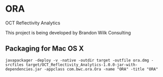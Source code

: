 # ORA
OCT Reflectivity Analytics

This project is being developed by Brandon Wilk Consulting

## Packaging for Mac OS X
```
javapackager -deploy -v -native -outdir target -outfile ora.dmg -srcfiles target/OCT_Reflectivity_Analytics-1.0.0-jar-with-dependencies.jar -appclass com.bwc.ora.Ora -name "ORA" -title "ORA"
```